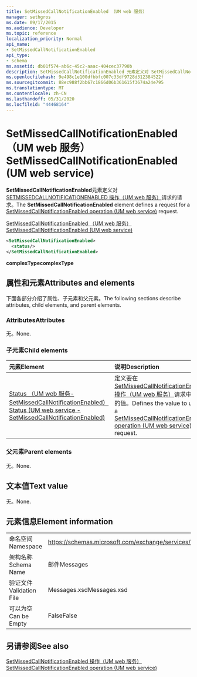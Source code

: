 ```yaml
---
title: SetMissedCallNotificationEnabled （UM web 服务）
manager: sethgros
ms.date: 09/17/2015
ms.audience: Developer
ms.topic: reference
localization_priority: Normal
api_name:
- SetMissedCallNotificationEnabled
api_type:
- schema
ms.assetid: db01f574-ab6c-45c2-aaac-404cec37790b
description: SetMissedCallNotificationEnabled 元素定义对 SetMissedCallNotificationEnabled 操作（UM web 服务）请求的请求。
ms.openlocfilehash: 9e498c1e100dfbbfc007c33df9728d312384522f
ms.sourcegitcommit: 88ec988f2bb67c1866d06b361615f3674a24e795
ms.translationtype: MT
ms.contentlocale: zh-CN
ms.lasthandoff: 05/31/2020
ms.locfileid: "44468164"
---
```

# <a name="setmissedcallnotificationenabled-um-web-service"></a><span data-ttu-id="d029c-103">SetMissedCallNotificationEnabled （UM web 服务）</span><span class="sxs-lookup"><span data-stu-id="d029c-103">SetMissedCallNotificationEnabled (UM web service)</span></span>

<span data-ttu-id="d029c-104">**SetMissedCallNotificationEnabled**元素定义对[SETMISSEDCALLNOTIFICATIONENABLED 操作（UM web 服务）](setmissedcallnotificationenabled-operation-um-web-service.md)请求的请求。</span><span class="sxs-lookup"><span data-stu-id="d029c-104">The **SetMissedCallNotificationEnabled** element defines a request for a [SetMissedCallNotificationEnabled operation (UM web service)](setmissedcallnotificationenabled-operation-um-web-service.md) request.</span></span> 
  
[<span data-ttu-id="d029c-105">SetMissedCallNotificationEnabled （UM web 服务）</span><span class="sxs-lookup"><span data-stu-id="d029c-105">SetMissedCallNotificationEnabled (UM web service)</span></span>](setmissedcallnotificationenabled-um-web-service.md)
  
```xml
<SetMissedCallNotificationEnabled>
  <status/> 
</SetMissedCallNotificationEnabled>
```

 <span data-ttu-id="d029c-106">**complexType**</span><span class="sxs-lookup"><span data-stu-id="d029c-106">**complexType**</span></span>
## <a name="attributes-and-elements"></a><span data-ttu-id="d029c-107">属性和元素</span><span class="sxs-lookup"><span data-stu-id="d029c-107">Attributes and elements</span></span>

<span data-ttu-id="d029c-108">下面各部分介绍了属性、子元素和父元素。</span><span class="sxs-lookup"><span data-stu-id="d029c-108">The following sections describe attributes, child elements, and parent elements.</span></span>
  
### <a name="attributes"></a><span data-ttu-id="d029c-109">Attributes</span><span class="sxs-lookup"><span data-stu-id="d029c-109">Attributes</span></span>

<span data-ttu-id="d029c-110">无。</span><span class="sxs-lookup"><span data-stu-id="d029c-110">None.</span></span>
  
### <a name="child-elements"></a><span data-ttu-id="d029c-111">子元素</span><span class="sxs-lookup"><span data-stu-id="d029c-111">Child elements</span></span>

|<span data-ttu-id="d029c-112">**元素**</span><span class="sxs-lookup"><span data-stu-id="d029c-112">**Element**</span></span>|<span data-ttu-id="d029c-113">**说明**</span><span class="sxs-lookup"><span data-stu-id="d029c-113">**Description**</span></span>|
|:-----|:-----|
|[<span data-ttu-id="d029c-114">Status （UM web 服务-SetMissedCallNotificationEnabled）</span><span class="sxs-lookup"><span data-stu-id="d029c-114">Status (UM web service - SetMissedCallNotificationEnabled)</span></span>](status-um-web-servicesetmissedcallnotificationenabled.md) <br/> |<span data-ttu-id="d029c-115">定义要在[SetMissedCallNotificationEnabled 操作（UM web 服务）](setmissedcallnotificationenabled-operation-um-web-service.md)请求中使用的值。</span><span class="sxs-lookup"><span data-stu-id="d029c-115">Defines the value to use in a [SetMissedCallNotificationEnabled operation (UM web service)](setmissedcallnotificationenabled-operation-um-web-service.md) request.</span></span>  <br/> |
   
### <a name="parent-elements"></a><span data-ttu-id="d029c-116">父元素</span><span class="sxs-lookup"><span data-stu-id="d029c-116">Parent elements</span></span>

<span data-ttu-id="d029c-117">无。</span><span class="sxs-lookup"><span data-stu-id="d029c-117">None.</span></span>
  
## <a name="text-value"></a><span data-ttu-id="d029c-118">文本值</span><span class="sxs-lookup"><span data-stu-id="d029c-118">Text value</span></span>

<span data-ttu-id="d029c-119">无。</span><span class="sxs-lookup"><span data-stu-id="d029c-119">None.</span></span>
  
## <a name="element-information"></a><span data-ttu-id="d029c-120">元素信息</span><span class="sxs-lookup"><span data-stu-id="d029c-120">Element information</span></span>

|||
|:-----|:-----|
|<span data-ttu-id="d029c-121">命名空间</span><span class="sxs-lookup"><span data-stu-id="d029c-121">Namespace</span></span>  <br/> |https://schemas.microsoft.com/exchange/services/2006/messages  <br/> |
|<span data-ttu-id="d029c-122">架构名称</span><span class="sxs-lookup"><span data-stu-id="d029c-122">Schema Name</span></span>  <br/> |<span data-ttu-id="d029c-123">邮件</span><span class="sxs-lookup"><span data-stu-id="d029c-123">Messages</span></span>  <br/> |
|<span data-ttu-id="d029c-124">验证文件</span><span class="sxs-lookup"><span data-stu-id="d029c-124">Validation File</span></span>  <br/> |<span data-ttu-id="d029c-125">Messages.xsd</span><span class="sxs-lookup"><span data-stu-id="d029c-125">Messages.xsd</span></span>  <br/> |
|<span data-ttu-id="d029c-126">可以为空</span><span class="sxs-lookup"><span data-stu-id="d029c-126">Can be Empty</span></span>  <br/> |<span data-ttu-id="d029c-127">False</span><span class="sxs-lookup"><span data-stu-id="d029c-127">False</span></span>  <br/> |
   
## <a name="see-also"></a><span data-ttu-id="d029c-128">另请参阅</span><span class="sxs-lookup"><span data-stu-id="d029c-128">See also</span></span>



[<span data-ttu-id="d029c-129">SetMissedCallNotificationEnabled 操作（UM web 服务）</span><span class="sxs-lookup"><span data-stu-id="d029c-129">SetMissedCallNotificationEnabled operation (UM web service)</span></span>](setmissedcallnotificationenabled-operation-um-web-service.md)

